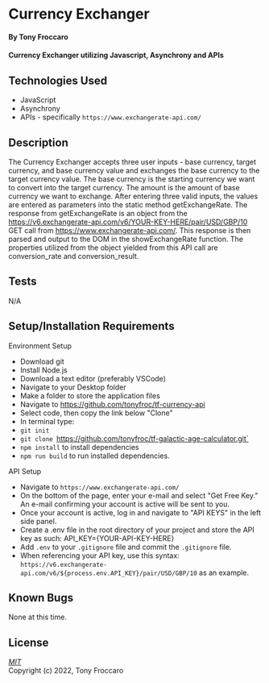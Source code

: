 # Currency Exchanger

#### By Tony Froccaro

#### Currency Exchanger utilizing Javascript, Asynchrony and APIs

## Technologies Used

- JavaScript
- Asynchrony
- APIs - specifically `https://www.exchangerate-api.com/`

## Description

The Currency Exchanger accepts three user inputs - base currency, target currency, and base currency value and exchanges the base currency to the target currency value. The base currency is the starting currency we want to convert into the target currency. The amount is the amount of base currency we want to exchange. After entering three valid inputs, the values are entered as parameters into the static method getExchangeRate. The response from getExchangeRate is an object from the https://v6.exchangerate-api.com/v6/YOUR-KEY-HERE/pair/USD/GBP/10 GET call from https://www.exchangerate-api.com/. This response is then parsed and output to the DOM in the showExchangeRate function. The properties utilized from the object yielded from this API call are conversion_rate and conversion_result.

## Tests

N/A

## Setup/Installation Requirements

Environment Setup

- Download git
- Install Node.js
- Download a text editor (preferably VSCode)
- Navigate to your Desktop folder
- Make a folder to store the application files
- Navigate to https://github.com/tonyfroc/tf-currency-api
- Select code, then copy the link below "Clone"
- In terminal type:
- `git init`
- `git clone `https://github.com/tonyfroc/tf-galactic-age-calculator.git`
- `npm install` to install dependencies
- `npm run build` to run installed dependencies.

API Setup

- Navigate to `https://www.exchangerate-api.com/`
- On the bottom of the page, enter your e-mail and select "Get Free Key." An e-mail confirming your account is active will be sent to you.
- Once your account is active, log in and navigate to "API KEYS" in the left side panel.
- Create a .env file in the root directory of your project and store the API key as such: API_KEY={YOUR-API-KEY-HERE}
- Add `.env` to your `.gitignore` file and commit the `.gitignore` file.
- When referencing your API key, use this syntax: `https://v6.exchangerate-api.com/v6/${process.env.API_KEY}/pair/USD/GBP/10` as an example.

## Known Bugs

None at this time.

## License

_[MIT](https://opensource.org/licenses/MIT)_  
Copyright (c) 2022, Tony Froccaro
